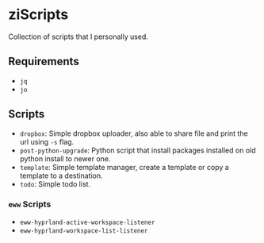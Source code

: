 # ziScripts

Collection of scripts that I personally used.

## Requirements
- `jq`
- `jo`

## Scripts

- `dropbox`: Simple dropbox uploader, also able to share file and print the url using `-s` flag.
- `post-python-upgrade`: Python script that install packages installed on old python install to newer one.
- `template`: Simple template manager, create a template or copy a template to a destination.
- `todo`: Simple todo list.

### `eww` Scripts

- `eww-hyprland-active-workspace-listener`
- `eww-hyprland-workspace-list-listener`
